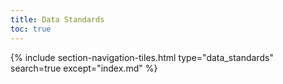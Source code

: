 ```yaml
---
title: Data Standards
toc: true
---
```


{% include section-navigation-tiles.html type="data_standards" search=true except="index.md" %}